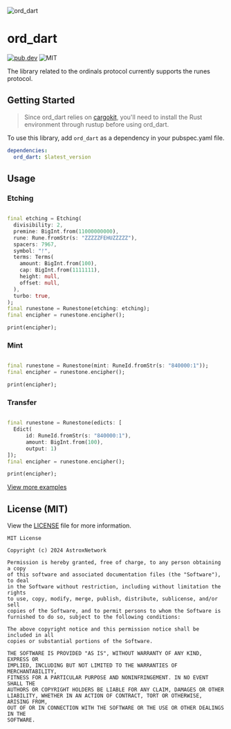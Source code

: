 ![ord_dart](https://socialify.git.ci/AstroxNetwork/ord_dart/image?description=1&forks=1&issues=1&logo=https%3A%2F%2Fordinals.com%2Fstatic%2Ffavicon.svg&name=1&pattern=Circuit%20Board&pulls=1&stargazers=1&theme=Auto)

# ord_dart
[![pub,dev](https://img.shields.io/pub/v/ord_dart?color=%230175C2&label=ord_dart&logo=dart)](https://pub.dev/packages/ord_dart)
![MIT](https://img.shields.io/github/license/AstroxNetwork/ord_dart)

The library related to the ordinals protocol currently supports the runes protocol.

## Getting Started

> Since ord_dart relies on [cargokit](https://github.com/irondash/cargokit), you'll need to install the Rust environment through rustup before using ord_dart.

To use this library, add `ord_dart` as a dependency in your pubspec.yaml file.

```yaml
dependencies:
  ord_dart: $latest_version
```

## Usage

### Etching

```dart

final etching = Etching(
  divisibility: 2,
  premine: BigInt.from(11000000000),
  rune: Rune.fromStr(s: "ZZZZZFEHUZZZZZ"),
  spacers: 7967,
  symbol: "ᚠ",
  terms: Terms(
    amount: BigInt.from(100),
    cap: BigInt.from(1111111),
    height: null,
    offset: null,
  ),
  turbo: true,
);
final runestone = Runestone(etching: etching);
final encipher = runestone.encipher();

print(encipher);
```

### Mint

```dart

final runestone = Runestone(mint: RuneId.fromStr(s: "840000:1"));
final encipher = runestone.encipher();

print(encipher);
```

### Transfer

```dart

final runestone = Runestone(edicts: [
  Edict(
      id: RuneId.fromStr(s: "840000:1"),
      amount: BigInt.from(100),
      output: 1)
]);
final encipher = runestone.encipher();

print(encipher);
```

[View more examples](./example/integration_test/simple_test.dart)

## License (MIT)

View the [LICENSE](./LICENSE) file for more information.

```text
MIT License

Copyright (c) 2024 AstroxNetwork

Permission is hereby granted, free of charge, to any person obtaining a copy
of this software and associated documentation files (the "Software"), to deal
in the Software without restriction, including without limitation the rights
to use, copy, modify, merge, publish, distribute, sublicense, and/or sell
copies of the Software, and to permit persons to whom the Software is
furnished to do so, subject to the following conditions:

The above copyright notice and this permission notice shall be included in all
copies or substantial portions of the Software.

THE SOFTWARE IS PROVIDED "AS IS", WITHOUT WARRANTY OF ANY KIND, EXPRESS OR
IMPLIED, INCLUDING BUT NOT LIMITED TO THE WARRANTIES OF MERCHANTABILITY,
FITNESS FOR A PARTICULAR PURPOSE AND NONINFRINGEMENT. IN NO EVENT SHALL THE
AUTHORS OR COPYRIGHT HOLDERS BE LIABLE FOR ANY CLAIM, DAMAGES OR OTHER
LIABILITY, WHETHER IN AN ACTION OF CONTRACT, TORT OR OTHERWISE, ARISING FROM,
OUT OF OR IN CONNECTION WITH THE SOFTWARE OR THE USE OR OTHER DEALINGS IN THE
SOFTWARE.
```
